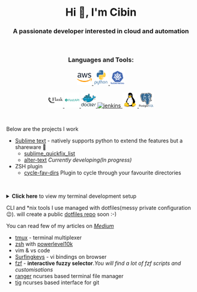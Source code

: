 <h1 align="center">Hi 👋, I'm Cibin</h1>
<h3 align="center">A passionate developer interested in cloud and automation</h3>
</br>
<h3 align="center">Languages and Tools:</h3>
<p align="center"> 
<a href="https://aws.amazon.com" target="_blank"> <img src="https://raw.githubusercontent.com/devicons/devicon/master/icons/amazonwebservices/amazonwebservices-original-wordmark.svg" alt="aws" width="40" height="40"/> </a> 
 <a href="https://www.python.org" target="_blank"> <img src="https://raw.githubusercontent.com/devicons/devicon/master/icons/python/python-original-wordmark.svg" alt="python" width="40" height="40"/> </a>
 <a href="https://kubernetes.io" target="_blank"> <img src="https://raw.githubusercontent.com/devicons/devicon/master/icons/kubernetes/kubernetes-plain-wordmark.svg" alt="kubernetes" width="40" height="40"/> </a> 
 </br>
 </br>
  <a href="https://flask.palletsprojects.com/" target="_blank">  <img src="https://github.com/devicons/devicon/blob/master/icons/flask/flask-original-wordmark.svg" alt="flask" width="40" height="40"/> </a>  
 <a href="https://fastapi.tiangolo.com/" target="_blank">  <img src="https://raw.githubusercontent.com/devicons/devicon/master/icons/fastapi/fastapi-original-wordmark.svg" alt="fastapi" width="40" height="40"/> </a>  
 <a href="https://www.docker.com/" target="_blank"> <img src="https://raw.githubusercontent.com/devicons/devicon/master/icons/docker/docker-original-wordmark.svg" alt="docker" width="40" height="40"/> </a> <a href="https://www.jenkins.io" target="_blank"><img src="https://www.vectorlogo.zone/logos/jenkins/jenkins-icon.svg" alt="jenkins" width="40" height="40"/> </a>   <a href="https://www.linux.org/" target="_blank"> <img src="https://raw.githubusercontent.com/devicons/devicon/master/icons/linux/linux-original.svg" alt="linux" width="40" height="40"/> </a> <a href="https://www.postgresql.org" target="_blank"> <img src="https://raw.githubusercontent.com/devicons/devicon/master/icons/postgresql/postgresql-original-wordmark.svg" alt="postgresql" width="40" height="40"/> </a>  </p>


</br><p>
Below are the projects I work
- [Sublime text](https://www.sublimetext.com/) - natively supports python to extend the features but a shareware 🙂  
  - [sublime_quickfix_list](https://github.com/cibinmathew/sublime_quickfix_list)
  - [alter-text](https://github.com/cibinmathew/sublime-alter-text) <i>Currently developing(In progress)</i>
- ZSH plugin
  - [cycle-fav-dirs](https://github.com/cibinmathew/cycle-fav-dirs) Plugin to cycle through your favourite directories
</p> 
</br><p> 
<details>
<summary><b>Click here</b> to view my terminal development setup</summary>
  
 </br>Read more about [my-terminal-and-development-setup](https://medium.com/@cibin.mathew/my-terminal-and-development-setup-e99f5baf2b18) on medium.com

 <img src="https://miro.medium.com/max/4800/1*72NDraaGKmUwmzJoAuxbSQ.png"  width="900" >

</details>


CLI and *nix tools I use managed with dotfiles(messy private configuration 😉). will create a public [dotfiles repo](https://github.com/cibinmathew/dotfiles) soon :-) 

You can read few of my articles on [*Medium*](https://medium.com/@cibin.mathew) 
- [tmux](https://github.com/tmux/tmux/) - terminal multiplexer
- [zsh](https://www.zsh.org/) with [powerlevel10k](https://github.com/romkatv/powerlevel10k)
- vim & vs code
- [Surfingkeys](https://github.com/brookhong/Surfingkeys/) - vi bindings on browser
 - [fzf](https://github.com/junegunn/fzf) - <b>interactive fuzzy selector</b>.<i>You will find a lot of fzf scripts and customisations</i>
- [ranger](https://github.com/ranger/ranger) ncurses based terminal file manager
- [tig](https://github.com/jonas/tig) ncurses based interface for git
</p>
</br>
<p align="left">
<!-- <img align="center" src="https://github-readme-stats.vercel.app/api/top-langs/?username=cibinmathew&layout=compact&hide=Emacs%20Lisp,html,Roff,AutoHotkey,M4,TeX&show_icons=true&locale=en" alt="cibinmathew" /> -->

</p>
 <!-- <img align="center" src="https://github-readme-stats.vercel.app/api?username=cibinmathew&show_icons=true&locale=en" alt="cibinmathew" />  -->

</br>
